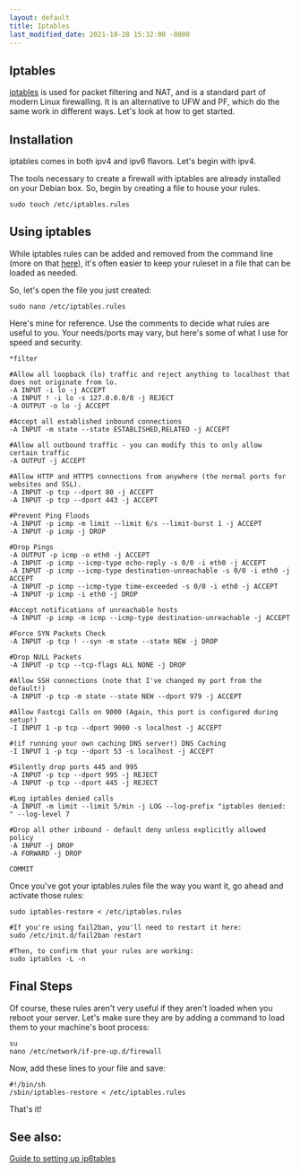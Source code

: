 ```yaml
---
layout: default
title: Iptables
last_modified_date: 2021-10-28 15:32:00 -0800
---
```


## Iptables

[iptables](http://www.netfilter.org/projects/iptables/index.html) is used for packet filtering and NAT, and is a standard part of modern Linux firewalling. It is an alternative to UFW and PF, which do the same work in different ways. Let's look at how to get started.

Installation
------------

iptables comes in both ipv4 and ipv6 flavors. Let's begin with ipv4.

The tools necessary to create a firewall with iptables are already installed on your Debian box. So, begin by creating a file to house your rules.

    sudo touch /etc/iptables.rules

Using iptables
--------------

While iptables rules can be added and removed from the command line (more on that [here](https://www.digitalocean.com/community/tutorials/iptables-essentials-common-firewall-rules-and-commands)), it's often easier to keep your ruleset in a file that can be loaded as needed.

So, let's open the file you just created:

    sudo nano /etc/iptables.rules

Here's mine for reference. Use the comments to decide what rules are useful to you. Your needs/ports may vary, but here's some of what I use for speed and security.

    *filter

    #Allow all loopback (lo) traffic and reject anything to localhost that does not originate from lo.
    -A INPUT -i lo -j ACCEPT
    -A INPUT ! -i lo -s 127.0.0.0/8 -j REJECT
    -A OUTPUT -o lo -j ACCEPT

    #Accept all established inbound connections
    -A INPUT -m state --state ESTABLISHED,RELATED -j ACCEPT

    #Allow all outbound traffic - you can modify this to only allow certain traffic
    -A OUTPUT -j ACCEPT

    #Allow HTTP and HTTPS connections from anywhere (the normal ports for websites and SSL).
    -A INPUT -p tcp --dport 80 -j ACCEPT
    -A INPUT -p tcp --dport 443 -j ACCEPT

    #Prevent Ping Floods
    -A INPUT -p icmp -m limit --limit 6/s --limit-burst 1 -j ACCEPT
    -A INPUT -p icmp -j DROP

    #Drop Pings
    -A OUTPUT -p icmp -o eth0 -j ACCEPT
    -A INPUT -p icmp --icmp-type echo-reply -s 0/0 -i eth0 -j ACCEPT
    -A INPUT -p icmp --icmp-type destination-unreachable -s 0/0 -i eth0 -j ACCEPT
    -A INPUT -p icmp --icmp-type time-exceeded -s 0/0 -i eth0 -j ACCEPT
    -A INPUT -p icmp -i eth0 -j DROP

    #Accept notifications of unreachable hosts
    -A INPUT -p icmp -m icmp --icmp-type destination-unreachable -j ACCEPT

    #Force SYN Packets Check
    -A INPUT -p tcp ! --syn -m state --state NEW -j DROP

    #Drop NULL Packets
    -A INPUT -p tcp --tcp-flags ALL NONE -j DROP

    #Allow SSH connections (note that I've changed my port from the default!)
    -A INPUT -p tcp -m state --state NEW --dport 979 -j ACCEPT

    #Allow Fastcgi Calls on 9000 (Again, this port is configured during setup!)
    -I INPUT 1 -p tcp --dport 9000 -s localhost -j ACCEPT

    #(if running your own caching DNS server!) DNS Caching
    -I INPUT 1 -p tcp --dport 53 -s localhost -j ACCEPT

    #Silently drop ports 445 and 995
    -A INPUT -p tcp --dport 995 -j REJECT
    -A INPUT -p tcp --dport 445 -j REJECT

    #Log iptables denied calls
    -A INPUT -m limit --limit 5/min -j LOG --log-prefix "iptables denied: " --log-level 7

    #Drop all other inbound - default deny unless explicitly allowed policy
    -A INPUT -j DROP
    -A FORWARD -j DROP

    COMMIT

Once you've got your iptables.rules file the way you want it, go ahead and activate those rules:

    sudo iptables-restore < /etc/iptables.rules

    #If you're using fail2ban, you'll need to restart it here:
    sudo /etc/init.d/fail2ban restart

    #Then, to confirm that your rules are working:
    sudo iptables -L -n

Final Steps
-----------

Of course, these rules aren't very useful if they aren't loaded when you reboot your server. Let's make sure they are by adding a command to load them to your machine's boot process:

    su
    nano /etc/network/if-pre-up.d/firewall

Now, add these lines to your file and save:

    #!/bin/sh
    /sbin/iptables-restore < /etc/iptables.rules

That's it!

See also:
---------

[Guide to setting up ip6tables](https://www.digitalocean.com/community/tutorials/how-to-implement-a-basic-firewall-template-with-iptables-on-ubuntu-14-04)